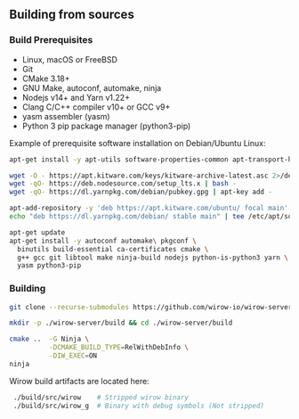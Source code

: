## Building from sources

### Build Prerequisites

* Linux, macOS or FreeBSD
* Git
* CMake 3.18+
* GNU Make, autoconf, automake, ninja
* Nodejs v14+ and Yarn v1.22+
* Clang C/C++ compiler v10+ or GCC v9+
* yasm assembler (yasm)
* Python 3 pip package manager (python3-pip)

Example of prerequisite software installation on Debian/Ubuntu Linux:

```sh
apt-get install -y apt-utils software-properties-common apt-transport-https sudo curl wget zip unzip gpg

wget -O - https://apt.kitware.com/keys/kitware-archive-latest.asc 2>/dev/null | gpg --dearmor - | tee /etc/apt/trusted.gpg.d/kitware.gpg >/dev/null
wget -qO- https://deb.nodesource.com/setup_lts.x | bash -
wget -qO- https://dl.yarnpkg.com/debian/pubkey.gpg | apt-key add -

apt-add-repository -y 'deb https://apt.kitware.com/ubuntu/ focal main'
echo "deb https://dl.yarnpkg.com/debian/ stable main" | tee /etc/apt/sources.list.d/yarn.list

apt-get update
apt-get install -y autoconf automake\ pkgconf \
  binutils build-essential ca-certificates cmake \
  g++ gcc git libtool make ninja-build nodejs python-is-python3 yarn \
  yasm python3-pip
```

### Building

```sh
git clone --recurse-submodules https://github.com/wirow-io/wirow-server.git

mkdir -p ./wirow-server/build && cd ./wirow-server/build

cmake ..  -G Ninja \
          -DCMAKE_BUILD_TYPE=RelWithDebInfo \
          -DIW_EXEC=ON
ninja
```

Wirow build artifacts are located here:

```sh
 ./build/src/wirow    # Stripped wirow binary
 ./build/src/wirow_g  # Binary with debug symbols (Not stripped)
```


